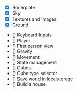 - [x] Boilerplate
- [x] Sky
- [x] Textures and images
- [x] Ground
- [] Keyboard Inputs
- [] Player
- [] First person view
- [] Gravity
- [] Movement
- [] State management
- [] Cubes
- [] Cube type selector
- [] Save world in localstorage
- [] Build a house
